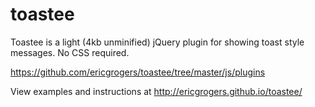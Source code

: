 # toastee
Toastee is a light (4kb unminified) jQuery plugin for showing toast style messages. No CSS required.


https://github.com/ericgrogers/toastee/tree/master/js/plugins

View examples and instructions at http://ericgrogers.github.io/toastee/

